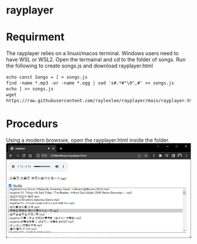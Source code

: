 # rayplayer
# Requirment
The rayplayer relies on a linuxi/macos terminal. Windows users need to have WSL or WSL2. Open the termainal and cd to the folder of songs. Run the following to create songs.js and download rayplayer.html
```
echo const Songs = [ > songs.js
find -name *.mp3 -or -name *.ogg | sed 's#.*#"\0",#' >> songs.js
echo ] >> songs.js
wget https://raw.githubusercontent.com/raylexlee/rayplayer/main/rayplayer.html
```
# Procedurs
Using a modern browswe, open the rayplayer.html inside the folder.
![Sample Screenshot](sample.png)

